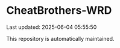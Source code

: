# CheatBrothers-WRD

Last updated: 2025-06-04 05:55:50

This repository is automatically maintained.
